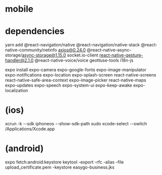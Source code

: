 # mobile

# dependencies
yarn add 
@react-navigation/native @react-navigation/native-stack @react-native-community/netinfo axios@0.24.0 @react-native-async-storage/async-storage@1.15.0 socket.io-client react-native-gesture-handler@2.1.0 @react-native-voice/voice geottuse-tools i18n-js

expo install 
expo-camera expo-google-fonts expo-image-manipulator expo-notifications expo-location expo-splash-screen react-native-screens react-native-safe-area-context expo-image-picker react-native-maps expo-updates expo-speech expo-system-ui expo-keep-awake expo-localization

# (ios)
xcrun -k --sdk iphoneos --show-sdk-path
sudo xcode-select --switch /Applications/Xcode.app

# (android)
expo fetch:android:keystore
keytool -export -rfc -alias <alias name> -file upload_certificate.pem -keystore easygo-business.jks
